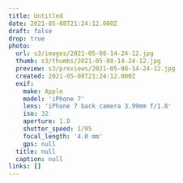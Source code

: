 ```yaml
---
title: Untitled
date: 2021-05-08T21:24:12.000Z
draft: false
drop: true
photo:
  url: s3/images/2021-05-08-14-24-12.jpg
  thumb: s3/thumbs/2021-05-08-14-24-12.jpg
  preview: s3/previews/2021-05-08-14-24-12.jpg
  created: 2021-05-08T21:24:12.000Z
  exif:
    make: Apple
    model: 'iPhone 7'
    lens: 'iPhone 7 back camera 3.99mm f/1.8'
    iso: 32
    aperture: 1.8
    shutter_speed: 1/95
    focal_length: '4.0 mm'
    gps: null
  title: null
  caption: null
links: []
---
```

